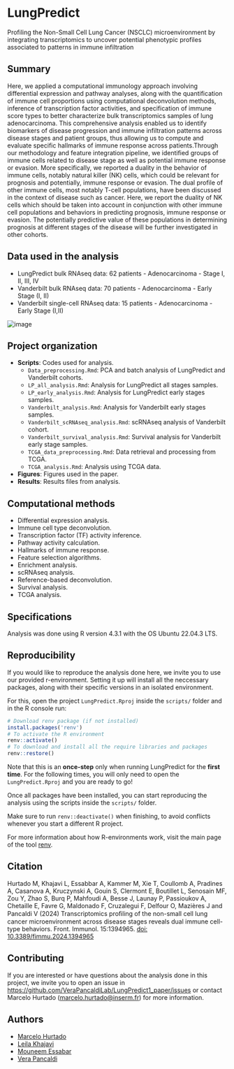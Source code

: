 # LungPredict 

Profiling the Non-Small Cell Lung Cancer (NSCLC) microenvironment by integrating transcriptomics to uncover potential  phenotypic profiles associated to patterns in immune infiltration

## Summary
Here, we applied a computational immunology approach involving differential expression and pathway analyses, along with the quantification of immune cell proportions using computational deconvolution methods, inference of transcription factor activities, and specification of immune score types to better characterize bulk transcriptomics samples of lung adenocarcinoma. This comprehensive analysis enabled us to identify biomarkers of disease progression and immune infiltration patterns across disease stages and patient groups, thus allowing us to compute and evaluate specific hallmarks of immune response across patients.Through our methodology and feature integration pipeline, we identified groups of immune cells related to disease stage as well as potential immune response or evasion. More specifically, we reported a duality in the behavior of immune cells, notably natural killer (NK) cells, which could be relevant for prognosis and potentially, immune response or evasion. The dual profile of other immune cells, most notably T-cell populations, have been discussed in the context of disease such as cancer. Here, we report the duality of NK cells which should be taken into account in conjunction with other immune cell populations and behaviors in predicting prognosis, immune response or evasion. The potentially predictive value of these populations in determining prognosis at different stages of the disease will be further investigated in other cohorts. 

## Data used in the analysis
- LungPredict bulk RNAseq data: 62 patients - Adenocarcinoma - Stage I, II, III, IV
- Vanderbilt bulk RNAseq data: 70 patients - Adenocarcinoma - Early Stage (I, II)
- Vanderbilt single-cell RNAseq data: 15 patients - Adenocarcinoma - Early Stage (I,II)

![image](https://github.com/VeraPancaldiLab/LungPredict1/assets/37853385/2641fa06-91e4-46f5-bc6f-4f83baacb035)

## Project organization
- **Scripts**: Codes used for analysis.
  -  `Data_preprocessing.Rmd`: PCA and batch analysis of LungPredict and Vanderbilt cohorts.
  -  `LP_all_analysis.Rmd`: Analysis for LungPredict all stages samples. 
  -  `LP_early_analysis.Rmd`: Analysis for LungPredict early stages samples.
  -  `Vanderbilt_analysis.Rmd`: Analysis for Vanderbilt early stages samples.
  -  `Vanderbilt_scRNAseq_analysis.Rmd`: scRNAseq analysis of Vanderbilt cohort.
  -  `Vanderbilt_survival_analysis.Rmd`: Survival analysis for Vanderbilt early stage samples.
  -  `TCGA_data_preprocessing.Rmd`: Data retrieval and processing from TCGA.
  -  `TCGA_analysis.Rmd`: Analysis using TCGA data.
- **Figures**: Figures used in the paper. 
- **Results**: Results files from analysis.

## Computational methods
- Differential expression analysis.
- Immune cell type deconvolution.
- Transcription factor (TF) activity inference.
- Pathway activity calculation.
- Hallmarks of immune response.
- Feature selection algorithms.
- Enrichment analysis.
- scRNAseq analysis.
- Reference-based deconvolution.
- Survival analysis.
- TCGA analysis.

## Specifications
Analysis was done using R version 4.3.1 with the OS Ubuntu 22.04.3 LTS.

## Reproducibility
If you would like to reproduce the analysis done here, we invite you to use our provided r-environment. Setting it up will install all the neccessary packages, along with their specific versions in an isolated environment.  

For this, open the project `LungPredict.Rproj` inside the `scripts/` folder and in the R console run:

```r
# Download renv package (if not installed)
install.packages('renv')
# To activate the R environment 
renv::activate()
# To download and install all the require libraries and packages 
renv::restore() 
```

Note that this is an **once-step** only when running LungPredict for the **first time**. For the following times, you will only need to open the `LungPredict.Rproj` and you are ready to go!

Once all packages have been installed, you can start reproducing the analysis using the scripts inside the `scripts/` folder.

Make sure to run `renv::deactivate()` when finishing, to avoid conflicts whenever you start a different R project.

For more information about how R-environments work, visit the main page of the tool [renv](https://rstudio.github.io/renv/articles/renv.html).

## Citation
Hurtado M, Khajavi L, Essabbar A, Kammer M, Xie T, Coullomb A, Pradines A, Casanova A, Kruczynski A, Gouin S, Clermont E, Boutillet L, Senosain MF, Zou Y, Zhao S, Burq P, Mahfoudi A, Besse J, Launay P, Passioukov A, Chetaille E, Favre G, Maldonado F, Cruzalegui F, Delfour O, Mazières J and Pancaldi V (2024) Transcriptomics proﬁling of the non-small cell lung cancer microenvironment across disease stages reveals dual immune cell-type behaviors. Front. Immunol. 15:1394965. [doi: 10.3389/fimmu.2024.1394965](https://doi.org/10.3389/fimmu.2024.1394965 )

## Contributing
If you are interested or have questions about the analysis done in this project, we invite you to open an issue in https://github.com/VeraPancaldiLab/LungPredict1_paper/issues or contact Marcelo Hurtado (marcelo.hurtado@inserm.fr) for more information.

## Authors
- [Marcelo Hurtado](https://github.com/mhurtado13)
- [Leila Khajavi](https://github.com/LeilaKhajavi)
- [Mouneem Essabar](https://github.com/mouneem)
- [Vera Pancaldi](https://github.com/VeraPancaldi)
